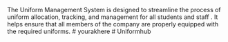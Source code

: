The Uniform Management System is designed to streamline the process of uniform allocation, tracking, and management for all students and staff . It helps ensure that all members of the company are properly equipped with the required uniforms.
#   y o u r a k h e r e 
 
 #   U n i f o r m h u b 
 
 
